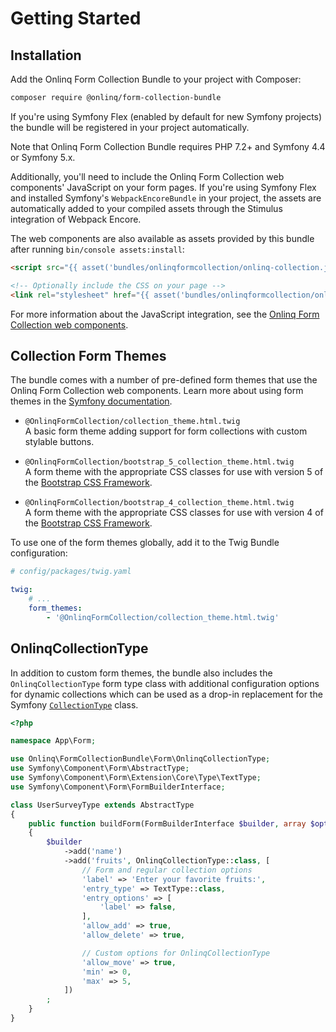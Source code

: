 # Getting Started

## Installation

Add the Onlinq Form Collection Bundle to your project with Composer:

```bash
composer require @onlinq/form-collection-bundle
```

If you're using Symfony Flex (enabled by default for new Symfony projects) the
bundle will be registered in your project automatically.

Note that Onlinq Form Collection Bundle requires PHP 7.2+ and Symfony 4.4 or
Symfony 5.x.

Additionally, you'll need to include the Onlinq Form Collection web components'
JavaScript on your form pages. If you're using Symfony Flex and installed
Symfony's `WebpackEncoreBundle` in your project, the assets are automatically
added to your compiled assets through the Stimulus integration of Webpack Encore.

The web components are also available as assets provided by this bundle after
running `bin/console assets:install`:

```html
<script src="{{ asset('bundles/onlinqformcollection/onlinq-collection.js') }}"></script>

<!-- Optionally include the CSS on your page -->
<link rel="stylesheet" href="{{ asset('bundles/onlinqformcollection/onlinq-collection.css') }}">
```

For more information about the JavaScript integration, see the [Onlinq Form Collection web components][component].

## Collection Form Themes

The bundle comes with a number of pre-defined form themes that use the Onlinq
Form Collection web components. Learn more about using form themes in the
[Symfony documentation][form-themes].

- `@OnlinqFormCollection/collection_theme.html.twig`  
  A basic form theme adding support for form collections with custom stylable
  buttons.

- `@OnlinqFormCollection/bootstrap_5_collection_theme.html.twig`  
  A form theme with the appropriate CSS classes for use with version 5 of
  the [Bootstrap CSS Framework][bootstrap].

- `@OnlinqFormCollection/bootstrap_4_collection_theme.html.twig`  
  A form theme with the appropriate CSS classes for use with version 4 of 
  the [Bootstrap CSS Framework][bootstrap].

To use one of the form themes globally, add it to the Twig Bundle configuration:

```yaml
# config/packages/twig.yaml

twig:
    # ...
    form_themes:
        - '@OnlinqFormCollection/collection_theme.html.twig'
```

## OnlinqCollectionType

In addition to custom form themes, the bundle also includes the `OnlinqCollectionType`
form type class with additional configuration options for dynamic collections
which can be used as a drop-in replacement for the Symfony [`CollectionType`][collection-type]
class.

```php
<?php

namespace App\Form;

use Onlinq\FormCollectionBundle\Form\OnlinqCollectionType;
use Symfony\Component\Form\AbstractType;
use Symfony\Component\Form\Extension\Core\Type\TextType;
use Symfony\Component\Form\FormBuilderInterface;

class UserSurveyType extends AbstractType
{
    public function buildForm(FormBuilderInterface $builder, array $options): void
    {
        $builder
            ->add('name')
            ->add('fruits', OnlinqCollectionType::class, [
                // Form and regular collection options
                'label' => 'Enter your favorite fruits:',
                'entry_type' => TextType::class,
                'entry_options' => [
                    'label' => false,
                ],
                'allow_add' => true,
                'allow_delete' => true,

                // Custom options for OnlinqCollectionType
                'allow_move' => true,
                'min' => 0,
                'max' => 5,
            ])
        ;
    }
}
```

[component]: https://github.com/onlinq/form-collection
[bootstrap]: https://getbootstrap.com/
[form-themes]: https://symfony.com/doc/current/form/form_themes.html
[collection-type]: https://symfony.com/doc/current/reference/forms/types/collection.html
